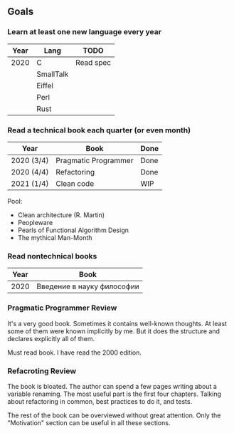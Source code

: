 ## Goals

### Learn at least one new language every year


| Year | Lang      | TODO                |
|------|-----------|---------------------|
| 2020 | C         | Read spec           |
|      | SmallTalk |                     |
|      | Eiffel    |                     |
|      | Perl      |                     |
|      | Rust      |                     |

### Read a technical book each quarter (or even month)

| Year       | Book                                  | Done |
|------------|---------------------------------------|------|
| 2020 (3/4) | Pragmatic Programmer                  | Done |
| 2020 (4/4) | Refactoring                           | Done |
| 2021 (1/4) | Clean code                            | WIP  |

Pool:

* Clean architecture (R. Martin)
* Peopleware
* Pearls of Functional Algorithm Design
* The mythical Man-Month

### Read nontechnical books

| Year    | Book                       |
|---------|----------------------------|
| 2020    | Введение в науку философии |

### Pragmatic Programmer Review

It's a very good book. Sometimes it contains well-known thoughts. At least some
of them were known implicitly by me. But it does the structure and declares
explicitly all of them.

Must read book. I have read the 2000 edition.

### Refacroting Review

The book is bloated. The author can spend a few pages writing about a variable
renaming. The most useful part is the first four chapters. Talking about
refactoring in common, best practices to do it, and tests.

The rest of the book can be overviewed without great attention. Only the
"Motivation" section can be useful in all these sections.
